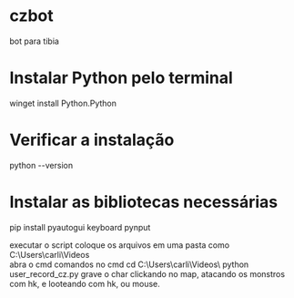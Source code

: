 # czbot
bot para tibia

# Instalar Python pelo terminal
winget install Python.Python

# Verificar a instalação
python --version

# Instalar as bibliotecas necessárias
pip install pyautogui keyboard pynput

executar o script
coloque os arquivos em uma pasta como C:\Users\carli\Videos\
abra o cmd
comandos no cmd
cd C:\Users\carli\Videos\ 
python user_record_cz.py
grave o char clickando no map, atacando os monstros com hk, e looteando com hk, ou mouse.
